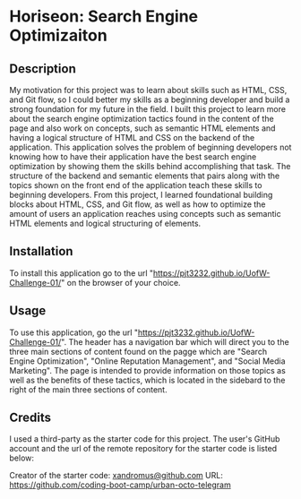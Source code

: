 # Horiseon: Search Engine Optimizaiton

## Description
My motivation for this project was to learn about skills such as HTML, CSS, and Git flow, so I could better my skills as a beginning developer and build a strong foundation for my future in the field. I built this project to learn more about the search engine optimization tactics found in the content of the page and also work on concepts, such as semantic HTML elements and having a logical structure of HTML and CSS on the backend of the application. This application solves the problem of beginning developers not knowing how to have their application have the best search engine optimization by showing them the skills behind accomplishing that task. The structure of the backend and semantic elements that pairs along with the topics shown on the front end of the application teach these skills to beginning developers. From this project, I learned foundational building blocks about HTML, CSS, and Git flow, as well as how to optimize the amount of users an application reaches using concepts such as semantic HTML elements and logical structuring of elements.

## Installation
To install this application go to the url "https://pjt3232.github.io/UofW-Challenge-01/" on the browser of your choice.

## Usage
To use this application, go the url "https://pjt3232.github.io/UofW-Challenge-01/". The header has a navigation bar which will direct you to the three main sections of content found on the pagge which are "Search Engine Optimization", "Online Reputation Management", and "Social Media Marketing". The page is intended to provide information on those topics as well as the benefits of these tactics, which is located in the sidebard to the right of the main three sections of content.

## Credits
I used a third-party as the starter code for this project. The user's GitHub account and the url of the remote repository for the starter code is listed below:

Creator of the starter code: xandromus@github.com
URL: https://github.com/coding-boot-camp/urban-octo-telegram

